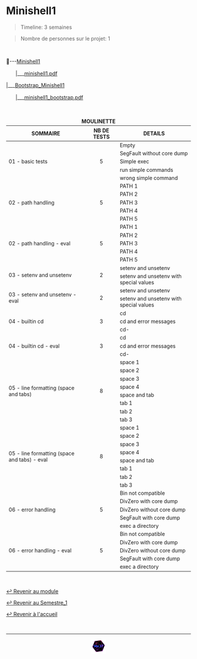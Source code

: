 # Minishell1

> Timeline: 3 semaines

> Nombre de personnes sur le projet: 1

<br>

📂---[Minishell1](https://github.com/Studio-17/Epitech-Subjects/tree/main/Semestre_1/B-PSU-101/Minishell1/Minishell1)

ㅤㅤ|\_\_\_[minishell1.pdf](https://github.com/Studio-17/Epitech-Subjects/blob/main/Semestre_1/B-PSU-101/Minishell1/Minishell1/minishell1.pdf)

|\_\_\_[Bootstrap_Minishell1](https://github.com/Studio-17/Epitech-Subjects/tree/main/Semestre_1/B-PSU-101/Minishell1/Bootstrap_Minishell1)

ㅤㅤ|\_\_\_[minishell1_bootstrap.pdf](https://github.com/Studio-17/Epitech-Subjects/blob/main/Semestre_1/B-PSU-101/Minishell1/Bootstrap_Minishell1/minishell1_bootstrap.pdf)

<br>

<table align="center">
    <thead>
    <tr>
            <td colspan="3" align="center"><strong>MOULINETTE</strong></td>
    </tr>
        <tr>
            <th>SOMMAIRE</th>
            <th>NB DE TESTS</th>
            <th>DETAILS</th>
        </tr>
    </thead>
    <tbody>
        <tr>
            <td rowspan="5">01 - basic tests</td>
            <td rowspan="5" style="text-align: center;">5</td>
            <td>Empty</td>
        </tr>
        <tr>
            <td>SegFault without core dump</td>
        </tr>
        <tr>
            <td>Simple exec</td>
        </tr>
        <tr>
            <td>run simple commands</td>
        </tr>
        <tr>
            <td>wrong simple command</td>
        </tr>
        <tr>
            <td rowspan="5">02 - path handling</td>
            <td rowspan="5" style="text-align: center;">5</td>
            <td>PATH 1</td>
        </tr>
        <tr>
            <td>PATH 2</td>
        </tr>
        <tr>
            <td>PATH 3</td>
        </tr>
        <tr>
            <td>PATH 4</td>
        </tr>
        <tr>
            <td>PATH 5</td>
        </tr>
        <tr>
            <td rowspan="5">02 - path handling - eval</td>
            <td rowspan="5" style="text-align: center;">5</td>
            <td>PATH 1</td>
        </tr>
        <tr>
            <td>PATH 2</td>
        </tr>
        <tr>
            <td>PATH 3</td>
        </tr>
        <tr>
            <td>PATH 4</td>
        </tr>
        <tr>
            <td>PATH 5</td>
        </tr>
        <tr>
            <td rowspan="2">03 - setenv and unsetenv</td>
            <td rowspan="2" style="text-align: center;">2</td>
            <td>setenv and unsetenv</td>
        </tr>
        <tr>
            <td>setenv and unsetenv with special values</td>
        </tr>
        <tr>
            <td rowspan="2">03 - setenv and unsetenv - eval</td>
            <td rowspan="2" style="text-align: center;">2</td>
            <td>setenv and unsetenv</td>
        </tr>
        <tr>
            <td>setenv and unsetenv with special values</td>
        </tr>
        <tr>
            <td rowspan="3">04 - builtin cd</td>
            <td rowspan="3" style="text-align: center;">3</td>
            <td>cd</td>
        </tr>
        <tr>
            <td>cd and error messages</td>
        </tr>
        <tr>
            <td>cd-</td>
        </tr>
        <tr>
            <td rowspan="3">04 - builtin cd - eval</td>
            <td rowspan="3" style="text-align: center;">3</td>
            <td>cd</td>
        </tr>
        <tr>
            <td>cd and error messages</td>
        </tr>
        <tr>
            <td>cd-</td>
        </tr>
        <tr>
            <td rowspan="8">05 - line formatting (space and tabs)</td>
            <td rowspan="8" style="text-align: center;">8</td>
            <td>space 1</td>
        </tr>
        <tr>
            <td>space 2</td>
        </tr>
        <tr>
            <td>space 3</td>
        </tr>
        <tr>
            <td>space 4</td>
        </tr>
        <tr>
            <td>space and tab</td>
        </tr>
        <tr>
            <td>tab 1</td>
        </tr>
        <tr>
            <td>tab 2</td>
        </tr>
        <tr>
            <td>tab 3</td>
        </tr>
        <tr>
            <td rowspan="8">05 - line formatting (space and tabs) - eval</td>
            <td rowspan="8" style="text-align: center;">8</td>
            <td>space 1</td>
        </tr>
        <tr>
            <td>space 2</td>
        </tr>
        <tr>
            <td>space 3</td>
        </tr>
        <tr>
            <td>space 4</td>
        </tr>
        <tr>
            <td>space and tab</td>
        </tr>
        <tr>
            <td>tab 1</td>
        </tr>
        <tr>
            <td>tab 2</td>
        </tr>
        <tr>
            <td>tab 3</td>
        </tr>
        <tr>
            <td rowspan="5">06 - error handling</td>
            <td rowspan="5" style="text-align: center;">5</td>
            <td>Bin not compatible</td>
        </tr>
        <tr>
            <td>DivZero with core dump</td>
        </tr>
        <tr>
            <td>DivZero without core dump</td>
        </tr>
        <tr>
            <td>SegFault with core dump</td>
        </tr>
        <tr>
            <td>exec a directory</td>
        </tr>
        <tr>
            <td rowspan="5">06 - error handling - eval</td>
            <td rowspan="5" style="text-align: center;">5</td>
            <td>Bin not compatible</td>
        </tr>
        <tr>
            <td>DivZero with core dump</td>
        </tr>
        <tr>
            <td>DivZero without core dump</td>
        </tr>
        <tr>
            <td>SegFault with core dump</td>
        </tr>
        <tr>
            <td>exec a directory</td>
        </tr>
    </tbody>
</table>

<br>

[↩️ Revenir au module](https://github.com/Studio-17/Epitech-Subjects/tree/main/Semestre_1/B-PSU-101)

[↩️ Revenir au Semestre_1](https://github.com/Studio-17/Epitech-Subjects/tree/main/Semestre_1)

[↩️ Revenir à l'accueil](https://github.com/Studio-17/Epitech-Subjects)

<br>

---

<div align="center">

<a href="https://github.com/Studio-17" target="_blank"><img src="../../../voc17.gif" width="40"></a>
